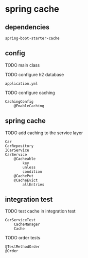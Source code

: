 # spring cache

## dependencies

    spring-boot-starter-cache

## config

TODO main class

TODO configure h2 database

    application.yml

TODO configure caching

    CachingConfig
        @EnableCaching

## spring cache

TODO add caching to the service layer

    Car
    CarRepository
    ICarService
    CarService
        @Cacheable
            key
            unless
            condition
        @CachePut
        @CacheEvict
            allEntries

## integration test

TODO test cache in integration test

    CarServiceTest
        CacheManager
        Cache

TODO order tests

    @TestMethodOrder
    @Order